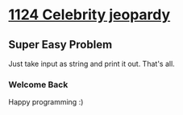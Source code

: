 # [1124 Celebrity jeopardy](http://uva.onlinejudge.org/index.php?option=com_onlinejudge&Itemid=8&category=24&page=show_problem&problem=3565)

## Super Easy Problem

Just take input as string and print it out.
That's all.

### Welcome Back ###
Happy programming :)

